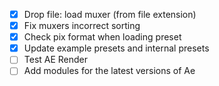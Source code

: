 - [x] Drop file: load muxer (from file extension)
- [x] Fix muxers incorrect sorting
- [x] Check pix format when loading preset
- [x] Update example presets and internal presets
- [ ] Test AE Render
- [ ] Add modules for the latest versions of Ae
